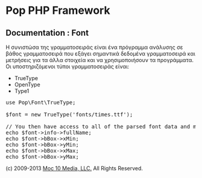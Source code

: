 Pop PHP Framework
=================

Documentation : Font
--------------------

Η συνιστώσα της γραμματοσειράς είναι ένα πρόγραμμα ανάλυσης σε βάθος γραμματοσειρά που εξάγει σημαντικά δεδομένα γραμματοσειρά και μετρήσεις για τα άλλα στοιχεία και να χρησιμοποιήσουν τα προγράμματα. Οι υποστηριζόμενοι τύποι γραμματοσειράς είναι:

* TrueType
* OpenType
* Type1

<pre>
use Pop\Font\TrueType;

$font = new TrueType('fonts/times.ttf');

// You then have access to all of the parsed font data and metrics.
echo $font->info->fullName;
echo $font->bBox->xMin;
echo $font->bBox->yMin;
echo $font->bBox->xMax;
echo $font->bBox->yMax;
</pre>

(c) 2009-2013 [Moc 10 Media, LLC.](http://www.moc10media.com) All Rights Reserved.
